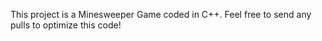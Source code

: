 This project is a Minesweeper Game coded in C++.
Feel free to send any pulls to optimize this code!

